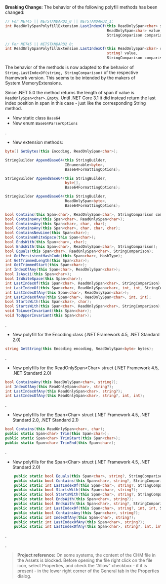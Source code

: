 **Breaking Change:**  The behavior of the following polyfill methods has been changed:
```csharp
// For NET45 || NETSTANDARD2_0 || NETSTANDARD2_1:
int ReadOnlySpanPolyfillExtension.LastIndexOf(this ReadOnlySpan<char> span, 
                                              ReadOnlySpan<char> value, 
                                              StringComparison comparisonType);

// For NET45 || NETSTANDARD2_0:
int ReadOnlySpanPolyfillExtension.LastIndexOf(this ReadOnlySpan<char> span, 
                                              string? value, 
                                              StringComparison comparisonType)
```
The behavior of the methods is now adapted to the behavior of `String.LastIndexOf(string, StringComparison)` of the respective framework 
version. This seems to be intended by the makers of System.MemoryExtensions. 

Since .NET 5.0 the method returns the length of span if
value is `ReadOnlySpan<char>.Empty`. Until .NET Core 3.1 it did instead return the last index position in span in this case - just like the corresponding 
String method.

- New static class `Base64`
- New enum `Base64ParserOptions`

.
- New extension methods:
```csharp
byte[] GetBytes(this Encoding, ReadOnlySpan<char>);

StringBuilder AppendBase64(this StringBuilder,
                           IEnumerable<byte>,
                           Base64FormattingOptions);

StringBuilder AppendBase64(this StringBuilder,
                           byte[],
                           Base64FormattingOptions);

StringBuilder AppendBase64(this StringBuilder,
                           ReadOnlySpan<byte>,
                           Base64FormattingOptions);

bool Contains(this Span<char>, ReadOnlySpan<char>, StringComparison comparisonType);
bool ContainsAny(this Span<char>, ReadOnlySpan<char>);
bool ContainsAny(this Span<char>, char, char);
bool ContainsAny(this Span<char>, char, char, char);
bool ContainsNewLine(this Span<char>);
bool ContainsWhiteSpace(this Span<char>);
bool EndsWith(this Span<char>, char);
bool EndsWith(this Span<char>, ReadOnlySpan<char>, StringComparison);
bool Equals(this Span<char>, ReadOnlySpan<char>, StringComparison);
int GetPersistentHashCode(this Span<char>, HashType);
int GetTrimmedLength(this Span<char>);
int GetTrimmedStart(this Span<char>);
int IndexOfAny(this Span<char>, ReadOnlySpan<char>);
bool IsAscii(this Span<char>);
bool IsWhiteSpace(this Span<char>);
int LastIndexOf(this Span<char>, ReadOnlySpan<char>, StringComparison);
int LastIndexOf(this Span<char>, ReadOnlySpan<char>, int, int, StringComparison);
int LastIndexOfAny(this Span<char>, ReadOnlySpan<char>);
int LastIndexOfAny(this Span<char>, ReadOnlySpan<char>, int, int);
bool StartsWith(this Span<char>, char);
bool StartsWith(this Span<char>, ReadOnlySpan<char>, StringComparison);
void ToLowerInvariant(this Span<char>);
void ToUpperInvariant(this Span<char>);
```
.
- New polyfill for the Encoding class (.NET Framework 4.5, .NET Standard 2.0)
```csharp
string GetString(this Encoding encoding, ReadOnlySpan<byte> bytes);
```
.
- New polyfills for the ReadOnlySpan&lt;Char&gt; struct (.NET Framework 4.5, .NET Standard 2.0)

```csharp
bool ContainsAny(this ReadOnlySpan<char>, string?);
int IndexOfAny(this ReadOnlySpan<char>, string?);
int LastIndexOfAny(this ReadOnlySpan<char>, string?);
int LastIndexOfAny(this ReadOnlySpan<char>, string?, int, int);
```
.
- New polyfills for the Span&lt;Char&gt; struct (.NET Framework 4.5, .NET Standard 2.0, .NET Standard 2.1)

```csharp
bool Contains(this ReadOnlySpan<char>, char);
public static Span<char> Trim(this Span<char>);
public static Span<char> TrimStart(this Span<char>);
public static Span<char> TrimEnd(this Span<char>);
```
.
- New polyfills for the Span&lt;Char&gt; struct (.NET Framework 4.5, .NET Standard 2.0)

```csharp
    public static bool Equals(this Span<char>, string?, StringComparison);
    public static bool Contains(this Span<char>, string?, StringComparison);
    public static int LastIndexOf(this Span<char>, string?, StringComparison);
    public static bool StartsWith(this Span<char>, string?);
    public static bool StartsWith(this Span<char>, string?, StringComparison);
    public static bool EndsWith(this Span<char>, string?);
    public static bool EndsWith(this Span<char>, string?, StringComparison);
    public static int LastIndexOf(this Span<char>, string?, int, int, StringComparison);
    public static bool ContainsAny(this Span<char>, string?);
    public static int IndexOfAny(this Span<char>, string?);
    public static int LastIndexOfAny(this Span<char>, string?);
    public static int LastIndexOfAny(this Span<char>, string?, int, int);
```
.

.
> **Project reference:** On some systems, the content of the CHM file in the Assets is blocked. Before opening the file right click on the file icon, select Properties, and check the "Allow" checkbox - if it is present - in the lower right corner of the General tab in the Properties dialog.